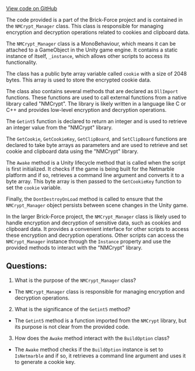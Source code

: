 [View code on GitHub](https://github.com/TieHaxJan/Brick-Force/Assembly-CSharp\NMCrypt_Manager.cs)

The code provided is a part of the Brick-Force project and is contained in the `NMCrypt_Manager` class. This class is responsible for managing encryption and decryption operations related to cookies and clipboard data.

The `NMCrypt_Manager` class is a MonoBehaviour, which means it can be attached to a GameObject in the Unity game engine. It contains a static instance of itself, `_instance`, which allows other scripts to access its functionality.

The class has a public byte array variable called `cookie` with a size of 2048 bytes. This array is used to store the encrypted cookie data.

The class also contains several methods that are declared as `DllImport` functions. These functions are used to call external functions from a native library called "NMCrypt". The library is likely written in a language like C or C++ and provides low-level encryption and decryption operations.

The `Getint5` function is declared to return an integer and is used to retrieve an integer value from the "NMCrypt" library.

The `GetCookie`, `GetCookieKey`, `GetClipBoard`, and `SetClipBoard` functions are declared to take byte arrays as parameters and are used to retrieve and set cookie and clipboard data using the "NMCrypt" library.

The `Awake` method is a Unity lifecycle method that is called when the script is first initialized. It checks if the game is being built for the Netmarble platform and if so, retrieves a command line argument and converts it to a byte array. This byte array is then passed to the `GetCookieKey` function to set the `cookie` variable.

Finally, the `DontDestroyOnLoad` method is called to ensure that the `NMCrypt_Manager` object persists between scene changes in the Unity game.

In the larger Brick-Force project, the `NMCrypt_Manager` class is likely used to handle encryption and decryption of sensitive data, such as cookies and clipboard data. It provides a convenient interface for other scripts to access these encryption and decryption operations. Other scripts can access the `NMCrypt_Manager` instance through the `Instance` property and use the provided methods to interact with the "NMCrypt" library.
## Questions: 
 1. What is the purpose of the `NMCrypt_Manager` class?
- The `NMCrypt_Manager` class is responsible for managing encryption and decryption operations.

2. What is the significance of the `Getint5` method?
- The `Getint5` method is a function imported from the `NMCrypt` library, but its purpose is not clear from the provided code.

3. How does the `Awake` method interact with the `BuildOption` class?
- The `Awake` method checks if the `BuildOption` instance is set to `IsNetmarble` and if so, it retrieves a command line argument and uses it to generate a cookie key.